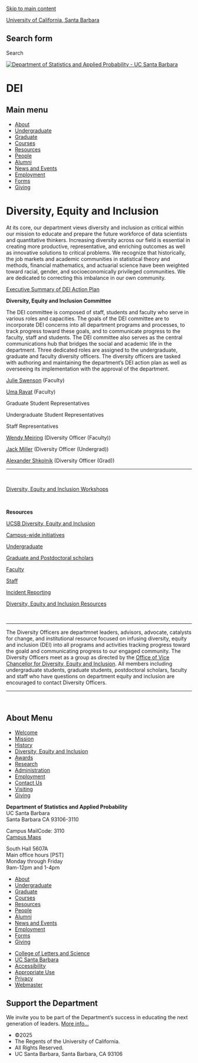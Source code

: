 [Skip to main content](#main-content)

[University of California, Santa Barbara](http://www.ucsb.edu)

## Search form

Search

[![Department of Statistics and Applied Probability - UC Santa Barbara](https://www.pstat.ucsb.edu/sites/default/themes/at_lsit/images/department/pstat-banner-navy.svg)](/)

# DEI

## Main menu

- [About](/about "About")
- [Undergraduate](/undergrad)
- [Graduate](/graduate)
- [Courses](/courses)
- [Resources](/resources "Resources")
- [People](/people)
- [Alumni](/alumni "Undergraduate Alumni")
- [News and Events](/news)
- [Employment](/about/employment "Employment")
- [Forms](/forms "Forms")
- [Giving](/giving "Giving")

# Diversity, Equity and Inclusion

At its core, our department views diversity and inclusion as critical within our mission to educate and prepare the future workforce of data scientists and quantitative thinkers. Increasing diversity across our field is essential in creating more productive, representative, and enriching outcomes as well as innovative solutions to critical problems. We recognize that historically, the job markets and academic communities in statistical theory and methods, financial mathematics, and actuarial science have been weighted toward racial, gender, and socioeconomically privileged communities. We are dedicated to correcting this imbalance in our own community. 

[Executive Summary of DEI Action Plan](/sites/default/files/sitefiles/About/pstat_dei_action_plan_short.pdf)

**Diversity, Equity and Inclusion Committee**

The DEI committee is composed of staff, students and faculty who serve in various roles and capacities. The goals of the DEI committee are to incorporate DEI concerns into all department programs and processes, to track progress toward these goals, and to communicate progress to the faculty, staff and students. The DEI committee also serves as the central communications hub that bridges the social and academic life in the department. Three dedicated roles are assigned to the undergraduate, graduate and faculty diversity officers. The diversity officers are tasked with authoring and maintaining the department’s DEI action plan as well as overseeing its implementation with the approval of the department. 

[Julie Swenson](https://www.pstat.ucsb.edu/people/julianne-swenson) (Faculty) 

[Uma Ravat](https://www.pstat.ucsb.edu/people/uma-ravat) (Faculty) 

Graduate Student Representatives 

Undergraduate Student Representatives

Staff Representatives 

[Wendy Meiring](https://www.pstat.ucsb.edu/people/wendy-meiring) (Diversity Officer (Faculty))

[Jack Miller](https://www.pstat.ucsb.edu/people/jack-miller) (Diversity Officer (Undergrad))

[Alexander Shkolnik](https://www.pstat.ucsb.edu/people/alexander-shkolnik) (Diversity Officer (Grad))

* * *

 

[Diversity, Equity and Inclusion Workshops](https://diversity.ucsb.edu/dei-workshops)

 

**Resources**

[UCSB Diversity, Equity and Inclusion](https://diversity.ucsb.edu/)

[Campus-wide initiatives](https://diversity.ucsb.edu/initiatives-and-resources)

[Undergraduate](https://diversity.ucsb.edu/initiatives-and-resources#undergraduate)

[Graduate and Postdoctoral scholars](https://diversity.ucsb.edu/initiatives-and-resources#graduate)

[Faculty](https://diversity.ucsb.edu/initiatives-and-resources#faculty)

[Staff](https://diversity.ucsb.edu/initiatives-and-resources#staff)

[Incident Reporting](https://diversity.ucsb.edu/incident-services)

[Diversity, Equity and Inclusion Resources](https://diversity.ucsb.edu/diversity-equity-inclusion-resources)  

 

* * *

The Diversity Officers are departmnet leaders, advisors, advocate, catalysts for change, and institutional resource focused on infusing diversity, equity and inclusion (DEI) into all programs and activities tracking progress toward the goald and communicating progress to our engaged community. The Diversity Officers meet as a group as directed by the [Office of Vice Chancellor for Diversity, Equity and Inclusion](https://diversity.ucsb.edu/). All members including undergraduate students, graduate students, postdoctoral scholars, faculty and staff who have questions on department equity and inclusion are encouraged to contact Diversity Officers. 

* * *

 

## About Menu

- [Welcome](/about/welcome "Welcome")
- [Mission](/about/mission "Mission")
- [History](/about/history "History")
- [Diversity, Equity and Inclusion](/about/dei "Diversity, Equity and Inclusion")
- [Awards](/about/awards "Awards")
- [Research](/about/research "Research")
- [Administration](/about/administration "Administration")
- [Employment](/about/employment "Employment")
- [Contact Us](/about/contact "Contact Us")
- [Visiting](/about/visiting "Visiting")
- [Giving](/giving)

**Department of Statistics and Applied Probability**  
UC Santa Barbara  
Santa Barbara CA 93106-3110

Campus MailCode: 3110  
[Campus Maps](http://www.aw.id.ucsb.edu/maps/)

South Hall 5607A  
Main office hours \[PST]  
Monday through Friday  
9am-12pm and 1-4pm

- [About](/about "About")
- [Undergraduate](/undergrad)
- [Graduate](/graduate)
- [Courses](/courses)
- [Resources](/resources "Resources")
- [People](/people)
- [Alumni](/alumni "Undergraduate Alumni")
- [News and Events](/news)
- [Employment](/about/employment "Employment")
- [Forms](/forms "Forms")
- [Giving](/giving "Giving")

<!--THE END-->

- [College of Letters and Science](http://www.college.ucsb.edu "College of Letters and Science")
- [UC Santa Barbara](http://www.ucsb.edu "UC Santa Barbara")
- [Accessibility](/accessibility "Accessibility")
- [Appropriate Use](http://www.policy.ucsb.edu/terms_of_use/ "Appropriate Use")
- [Privacy](http://www.policy.ucsb.edu/privacy-notification/ "Privacy")
- [Webmaster](mailto:help@pstat.ucsb.edu "Webmaster")

## Support the Department

We invite you to be part of the Department’s success in educating the next generation of leaders. [More info...](/giving)

- ©2025
- The Regents of the University of California.
- All Rights Reserved.
- UC Santa Barbara, Santa Barbara, CA 93106
